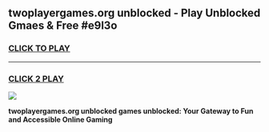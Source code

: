 
## twoplayergames.org unblocked - Play Unblocked Gmaes & Free #e9l3o
<h3>
<a href="https://news.freeplayer.one?title=twoplayergames.org_unblocked&ref=24F">CLICK TO PLAY</a></h3>
<hr>

<h3>
<a href="https://news.freeplayer.one?title=twoplayergames.org_unblocked&ref=24F">CLICK 2 PLAY</a>
  
</h3>

<a href="https://news.freeplayer.one?title=twoplayergames.org_unblocked&ref=24F/"><img src="https://clearcache.store/games.png"></a>


**twoplayergames.org unblocked games unblocked: Your Gateway to Fun and Accessible Online Gaming**
